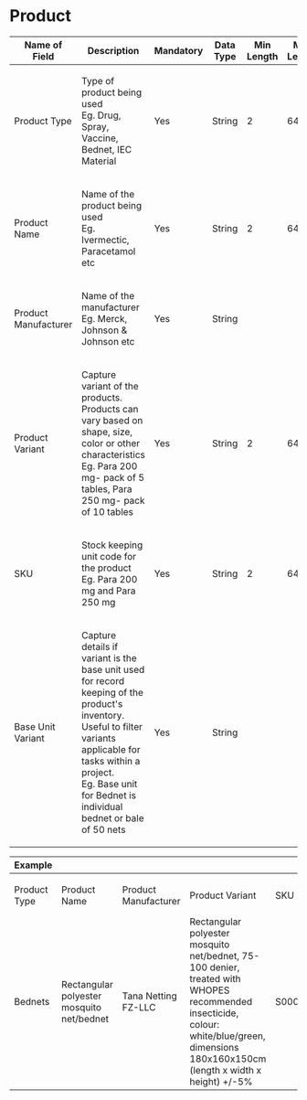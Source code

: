 # Product

| Name of Field        | Description                                                                                                                                                                                                                                 | Mandatory | Data Type | Min Length | Max Length |
| -------------------- | ------------------------------------------------------------------------------------------------------------------------------------------------------------------------------------------------------------------------------------------- | --------- | --------- | ---------- | ---------- |
| Product Type         | <p>Type of product being used<br>Eg. Drug, Spray, Vaccine, Bednet, IEC Material</p>                                                                                                                                                         | Yes       | String    | 2          | 64         |
| Product Name         | <p>Name of the product being used<br>Eg. Ivermectic, Paracetamol etc</p>                                                                                                                                                                    | Yes       | String    | 2          | 64         |
| Product Manufacturer | <p>Name of the manufacturer<br>Eg. Merck, Johnson &#x26; Johnson etc</p>                                                                                                                                                                    | Yes       | String    |            |            |
| Product Variant      | <p>Capture variant of the products. Products can vary based on shape, size, color or other characteristics<br>Eg. Para 200 mg- pack of 5 tables, Para 250 mg- pack of 10 tables</p>                                                         | Yes       | String    | 2          | 64         |
| SKU                  | <p>Stock keeping unit code for the product<br>Eg. Para 200 mg and Para 250 mg</p>                                                                                                                                                           | Yes       | String    | 2          | 64         |
| Base Unit Variant    | <p>Capture details if variant is the base unit used for record keeping of the product's inventory. Useful to filter variants applicable for tasks within a project.<br>Eg. Base unit for Bednet is individual bednet or bale of 50 nets</p> | Yes       | String    |            |            |

| Example      |                                           |                      |                                                                                                                                                                                           |          |                   |
| ------------ | ----------------------------------------- | -------------------- | ----------------------------------------------------------------------------------------------------------------------------------------------------------------------------------------- | -------- | ----------------- |
|              |                                           |                      |                                                                                                                                                                                           |          |                   |
| Product Type | Product Name                              | Product Manufacturer | Product Variant                                                                                                                                                                           | SKU      | Base Unit Variant |
| Bednets      | Rectangular polyester mosquito net/bednet | Tana Netting FZ-LLC  | Rectangular polyester mosquito net/bednet, 75-100 denier, treated with WHOPES recommended insecticide, colour: white/blue/green, dimensions 180x160x150cm (length x width x height) +/-5% | S0000981 | Yes               |
